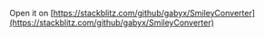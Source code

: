 Open it on [https://stackblitz.com/github/gabyx/SmileyConverter](https://stackblitz.com/github/gabyx/SmileyConverter)
